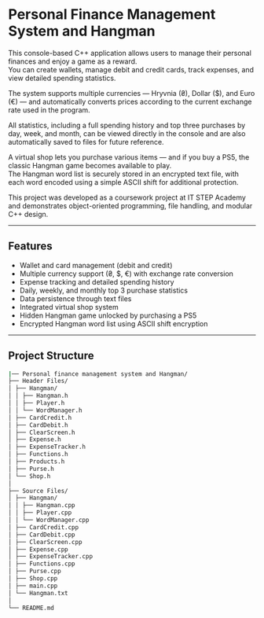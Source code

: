 # Personal Finance Management System and Hangman

This console-based C++ application allows users to manage their personal finances and enjoy a game as a reward.  
You can create wallets, manage debit and credit cards, track expenses, and view detailed spending statistics.  

The system supports multiple currencies — Hryvnia (₴), Dollar ($), and Euro (€) — and automatically converts prices according to the current exchange rate used in the program.  

All statistics, including a full spending history and top three purchases by day, week, and month, can be viewed directly in the console and are also automatically saved to files for future reference.  

A virtual shop lets you purchase various items — and if you buy a PS5, the classic Hangman game becomes available to play.  
The Hangman word list is securely stored in an encrypted text file, with each word encoded using a simple ASCII shift for additional protection.  

This project was developed as a coursework project at IT STEP Academy and demonstrates object-oriented programming, file handling, and modular C++ design.

---

## Features

- Wallet and card management (debit and credit)
- Multiple currency support (₴, $, €) with exchange rate conversion  
- Expense tracking and detailed spending history  
- Daily, weekly, and monthly top 3 purchase statistics  
- Data persistence through text files  
- Integrated virtual shop system  
- Hidden Hangman game unlocked by purchasing a PS5  
- Encrypted Hangman word list using ASCII shift encryption  

---

## Project Structure

```bash
|── Personal finance management system and Hangman/
├── Header Files/
│ ├── Hangman/
│ │ ├── Hangman.h
│ │ ├── Player.h
│ │ └── WordManager.h
│ ├── CardCredit.h
│ ├── CardDebit.h
│ ├── ClearScreen.h
│ ├── Expense.h
│ ├── ExpenseTracker.h
│ ├── Functions.h
│ ├── Products.h
│ ├── Purse.h
│ └── Shop.h
│
├── Source Files/
│ ├── Hangman/
│ │ ├── Hangman.cpp
│ │ ├── Player.cpp
│ │ └── WordManager.cpp
│ ├── CardCredit.cpp
│ ├── CardDebit.cpp
│ ├── ClearScreen.cpp
│ ├── Expense.cpp
│ ├── ExpenseTracker.cpp
│ ├── Functions.cpp
│ ├── Purse.cpp
│ ├── Shop.cpp
│ ├── main.cpp
│ └── Hangman.txt
│
└── README.md
```
